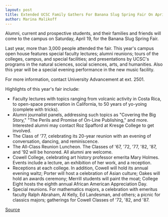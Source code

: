 ```yaml
---
layout: post
title: Extended UCSC Family Gathers For Banana Slug Spring Fair On April 19
author: Marina Malikoff
---
```


Alumni, current and prospective students, and their families and friends will come to the campus on Saturday, April 19, for the Banana Slug Spring Fair.

Last year, more than 3,000 people attended the fair. This year's campus open house features special faculty lectures; alumni reunions; tours of the colleges, campus, and special facilities; and presentations by UCSC's programs in the natural sciences, social sciences, arts, and humanities. Also this year will be a special evening performance in the new music facility.

For more information, contact University Advancement at ext. 2501.

Highlights of this year's fair include:
* Faculty lectures with topics ranging from volcanic activity in Costa Rica, to open-space preservation in California, to 50 years of yo-yoing (complete with tricks).
* Alumni journalist panels, addressing such topics as "Covering the Big Story," "The Perils and Promise of On-Line Publishing," and more. Interested alumni may contact Roz Spafford at Kresge College to get involved.
* The Class of '77, celebrating its 20-year reunion with an evening of conversation, dancing, and reminiscence.
* The All-Class Reunion Luncheon. The Classes of '67, '72, '77, '82, '87, and '92 will be honored. All alumni are welcome.
* Cowell College, celebrating art history professor emerita Mary Holmes. Events include a lecture, an exhibition of her work, and a reception.
* Receptions at each college. In addition, Cowell will hold its annual evening waltz; Porter will host a celebration of Asian culture; Oakes will hold an awards ceremony; Merrill students will paint the moat; College Eight hosts the eighth annual African American Appreciation Day.
* Special reunions. For mathematics majors, a celebration with emeritus faculty Ralph Abraham, Al Kelly, Ed Landesman, and others; a picnic for classics majors; gatherings for Cowell Classes of '72, '82, and '87.

[Source](http://www1.ucsc.edu/oncampus/currents/97-03-31/banana.htm "Permalink to Banana Slug Spring Fair: 03-31-97")
